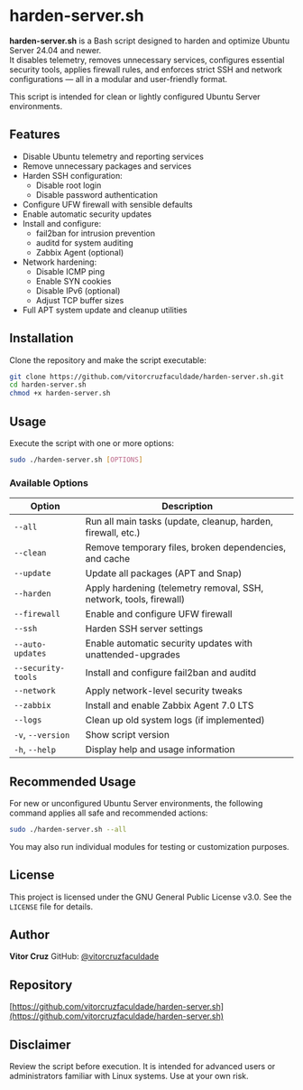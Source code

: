 # harden-server.sh

**harden-server.sh** is a Bash script designed to harden and optimize Ubuntu Server 24.04 and newer.  
It disables telemetry, removes unnecessary services, configures essential security tools, applies firewall rules, and enforces strict SSH and network configurations — all in a modular and user-friendly format.

This script is intended for clean or lightly configured Ubuntu Server environments.

## Features

- Disable Ubuntu telemetry and reporting services  
- Remove unnecessary packages and services  
- Harden SSH configuration:  
  - Disable root login  
  - Disable password authentication  
- Configure UFW firewall with sensible defaults  
- Enable automatic security updates  
- Install and configure:  
  - fail2ban for intrusion prevention  
  - auditd for system auditing  
  - Zabbix Agent (optional)  
- Network hardening:  
  - Disable ICMP ping  
  - Enable SYN cookies  
  - Disable IPv6 (optional)  
  - Adjust TCP buffer sizes  
- Full APT system update and cleanup utilities  

## Installation

Clone the repository and make the script executable:

```bash
git clone https://github.com/vitorcruzfaculdade/harden-server.sh.git
cd harden-server.sh
chmod +x harden-server.sh
````

## Usage

Execute the script with one or more options:

```bash
sudo ./harden-server.sh [OPTIONS]
```

### Available Options

| Option             | Description                                                        |
| ------------------ | ------------------------------------------------------------------ |
| `--all`            | Run all main tasks (update, cleanup, harden, firewall, etc.)       |
| `--clean`          | Remove temporary files, broken dependencies, and cache             |
| `--update`         | Update all packages (APT and Snap)                                 |
| `--harden`         | Apply hardening (telemetry removal, SSH, network, tools, firewall) |
| `--firewall`       | Enable and configure UFW firewall                                  |
| `--ssh`            | Harden SSH server settings                                         |
| `--auto-updates`   | Enable automatic security updates with unattended-upgrades         |
| `--security-tools` | Install and configure fail2ban and auditd                          |
| `--network`        | Apply network-level security tweaks                                |
| `--zabbix`         | Install and enable Zabbix Agent 7.0 LTS                            |
| `--logs`           | Clean up old system logs (if implemented)                          |
| `-v`, `--version`  | Show script version                                                |
| `-h`, `--help`     | Display help and usage information                                 |

## Recommended Usage

For new or unconfigured Ubuntu Server environments, the following command applies all safe and recommended actions:

```bash
sudo ./harden-server.sh --all
```

You may also run individual modules for testing or customization purposes.

## License

This project is licensed under the GNU General Public License v3.0. See the `LICENSE` file for details.

## Author

**Vitor Cruz**
GitHub: [@vitorcruzfaculdade](https://github.com/vitorcruzfaculdade)

## Repository

[https://github.com/vitorcruzfaculdade/harden-server.sh](https://github.com/vitorcruzfaculdade/harden-server.sh)

## Disclaimer

Review the script before execution. It is intended for advanced users or administrators familiar with Linux systems. Use at your own risk.

